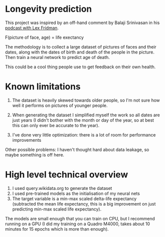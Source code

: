 # Longevity prediction
This project was inspired by an off-hand comment by Balaji Srinivasan in his
[podcast with Lex
Fridman](https://www.youtube.com/watch?v=VeH7qKZr0WI&ab_channel=LexFridman).

F(picture of face, age) = life exectancy

The methodology is to collect a large dataset of pictures of faces and their dates, along with the
dates of birth and death of the people in the picture. Then train a neural network to predict age of death.

This could be a cool thing people use to get feedback on their own
health.

# Known limitations
1. The dataset is heavily skewed towards older people, so I'm not sure how well it
performs on pictures of younger people.

2. When generating the dataset I simplified myself the work so all dates are just
years (I didn't bother with the month or day of the year, so at best this can
only ever be accurate to the year).

3. I've done very little optimization: there is a lot of room for performance
   improvements

Other possible problems: I haven't thought hard about data leakage, so maybe
something is off here.


# High level technical overview
1. I used query.wikidata.org to generate the dataset
2. I used pre-trained models as the initialisation of my neural nets
3. The target variable is a min-max scaled delta-life expectancy (subtracted
   the mean life expectancy, this is a big improvement on just predicting
min-max scaled life expectancy).


The models are small enough that you can train on CPU, but I recommend running
on a GPU (I did my training on a Quadro M4000, takes about 10 minutes for 15
epochs which is more than enough).
